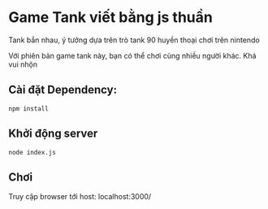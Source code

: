 # Game Tank viết bằng js thuần
Tank bắn nhau, ý tưởng dựa trên trò tank 90 huyền thoại chơi trên nintendo

Với phiên bản game tank này, bạn có thể chơi cùng nhiều người khác.
Khá vui nhộn
## Cài đặt Dependency:
```
npm install
```

## Khởi động server
```
node index.js
```

## Chơi
Truy cập browser tới host: localhost:3000/
